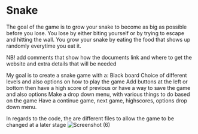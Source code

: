 # Snake

The goal of the game is to grow your snake to become as big as possible before you lose.
You lose by either biting yourself or by trying to escape and hitting the wall.
You grow your snake by eating the food that shows up randomly everytime you eat it.

NB! add comments that show how the documents link and where to get the website and extra details that will be needed

My goal is to create a snake game with a:
 Black board
 Choice of different levels and also
 options on how to play the game
 Add buttons at the left or bottom then have a high score of previous or have a way to save the game and also options
 Make a drop down menu, with various things to do based on the game
 Have a continue game, next game, highscores, options drop down menu.

In regards to the code, the are different files to allow the game to be changed at a later stage
![Screenshot (6)](https://user-images.githubusercontent.com/85358392/177796711-12e861b9-a030-4153-b7f8-0b4190c1e58e.png)
